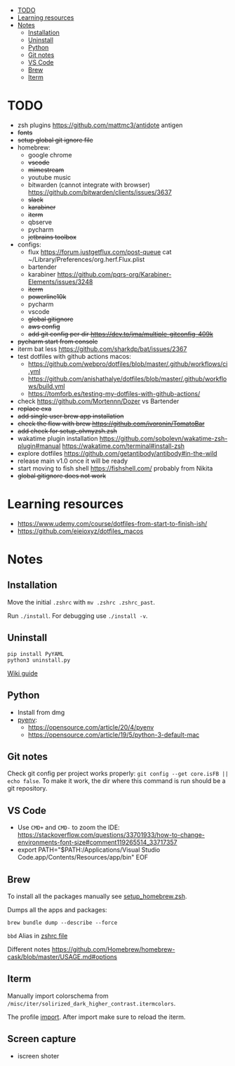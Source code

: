<!-- TOC start (generated with https://github.com/derlin/bitdowntoc) -->

- [TODO](#todo)
- [Learning resources](#learning-resources)
- [Notes](#notes)
  * [Installation](#installation)
  * [Uninstall](#uninstall)
  * [Python](#python)
  * [Git notes](#git-notes)
  * [VS Code](#vs-code)
  * [Brew](#brew)
  * [Iterm](#iterm)

<!-- TOC end -->

<!-- TOC --><a name="todo"></a>
# TODO

- zsh plugins https://github.com/mattmc3/antidote antigen
- ~~fonts~~
- ~~setup global git ignore file~~
- homebrew:
    - google chrome
    - ~~vscode~~
    - ~~mimestream~~
    - youtube music
    - bitwarden (cannot integrate with browser) https://github.com/bitwarden/clients/issues/3637
    - ~~slack~~
    - ~~karabiner~~
    - ~~iterm~~
    - qbserve
    - pycharm
    - ~~jetbrains toolbox~~
- configs:
    - flux https://forum.justgetflux.com/post-queue cat ~/Library/Preferences/org.herf.Flux.plist
    - bartender
    - karabiner https://github.com/pqrs-org/Karabiner-Elements/issues/3248
    - ~~iterm~~
    - ~~powerline10k~~
    - pycharm
    - vscode
    - ~~global gitignore~~
    - ~~aws config~~
    - ~~add git config per dir https://dev.to/jma/multiple-gitconfig-409k~~
- ~~pycharm start from console~~
- iterm bat less https://github.com/sharkdp/bat/issues/2367
- test dotfiles with github actions macos:
    - https://github.com/webpro/dotfiles/blob/master/.github/workflows/ci.yml
    - https://github.com/anishathalye/dotfiles/blob/master/.github/workflows/build.yml
    - https://tomforb.es/testing-my-dotfiles-with-github-actions/
- check https://github.com/Mortennn/Dozer vs Bartender
- ~~replace exa~~
- ~~add single user brew app installation~~
- ~~check the flow with brew https://github.com/ivoronin/TomatoBar~~
- ~~add check for setup_ohmyzsh.zsh~~
- wakatime plugin installation https://github.com/sobolevn/wakatime-zsh-plugin#manual
  https://wakatime.com/terminal#install-zsh
- explore dotfiles https://github.com/getantibody/antibody#in-the-wild
- release main v1.0 once it will be ready
- start moving to fish shell https://fishshell.com/ probably from Nikita
- ~~global gitignore does not work~~

<!-- TOC --><a name="learning-resources"></a>
# Learning resources

- https://www.udemy.com/course/dotfiles-from-start-to-finish-ish/
- https://github.com/eieioxyz/dotfiles_macos

<!-- TOC --><a name="notes"></a>
# Notes

<!-- TOC --><a name="installation"></a>
## Installation

Move the initial `.zshrc` with `mv .zshrc .zshrc_past`.

Run `./install`. For debugging use `./install -v`.

<!-- TOC --><a name="uninstall"></a>
## Uninstall

```
pip install PyYAML
python3 uninstall.py
```

[Wiki guide](https://github.com/anishathalye/dotbot/wiki/Tips-and-Tricks#uninstall-script)

<!-- TOC --><a name="python"></a>
## Python

- Install from dmg
- [pyenv](https://github.com/pyenv/pyenv):
    - https://opensource.com/article/20/4/pyenv
    - https://opensource.com/article/19/5/python-3-default-mac

<!-- TOC --><a name="git-notes"></a>
## Git notes

Check git config per project works properly: `git config --get core.isFB || echo false`. To make it work, the dir where
this command is run should be a git repository.

<!-- TOC --><a name="vs-code"></a>
## VS Code

- Use `CMD+` and `CMD-` to zoom the IDE: https://stackoverflow.com/questions/33701933/how-to-change-environments-font-size#comment119265514_33717357
- export PATH="\$PATH:/Applications/Visual Studio Code.app/Contents/Resources/app/bin"
EOF

<!-- TOC --><a name="brew"></a>
## Brew

To install all the packages manually see [setup_homebrew.zsh](setup_homebrew.zsh).

Dumps all the apps and packages:

```
brew bundle dump --describe --force
```

`bbd` Alias in [zshrc file](./zshrc)

Different notes https://github.com/Homebrew/homebrew-cask/blob/master/USAGE.md#options

<!-- TOC --><a name="iterm"></a>
## Iterm

Manually import colorschema from `/misc/iter/solirized_dark_higher_contrast.itermcolors`. 

The profile [import](https://stackoverflow.com/a/23356086/5151861). After import make sure to reload the iterm.

## Screen capture

- iscreen shoter
